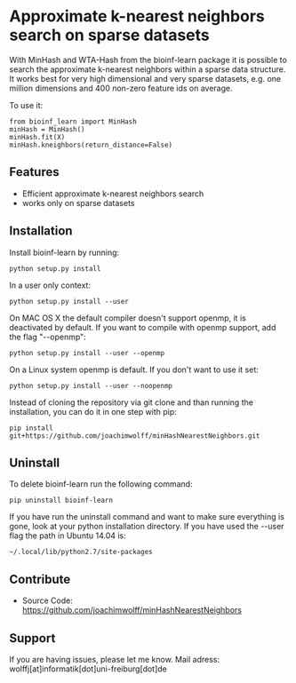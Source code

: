 # Approximate k-nearest neighbors search on sparse datasets
With MinHash and WTA-Hash from the bioinf-learn package it is possible to search the approximate k-nearest neighbors 
within a sparse data structure. It works best for very high dimensional and very sparse datasets, e.g. one million dimensions and 400 non-zero feature ids on average.

To use it:

    from bioinf_learn import MinHash
    minHash = MinHash()
    minHash.fit(X)
    minHash.kneighbors(return_distance=False)

Features
--------

- Efficient approximate k-nearest neighbors search
- works only on sparse datasets

Installation
------------

Install bioinf-learn by running:

    python setup.py install

In a user only context:

	python setup.py install --user

On MAC OS X the default compiler doesn't support openmp, it is deactivated by default. If you want to compile with openmp support, add the flag "--openmp":
	
	python setup.py install --user --openmp

On a Linux system openmp is default. If you don't want to use it set:
	
	python setup.py install --user --noopenmp

Instead of cloning the repository via git clone and than running the installation, you can do it in one step with pip:
	
	pip install git+https://github.com/joachimwolff/minHashNearestNeighbors.git



Uninstall
---------
To delete bioinf-learn run the following command:

	pip uninstall bioinf-learn

If you have run the uninstall command and want to make sure everything is gone, look at your python installation directory.
If you have used the --user flag the path in Ubuntu 14.04 is:

	~/.local/lib/python2.7/site-packages


Contribute
----------

- Source Code: https://github.com/joachimwolff/minHashNearestNeighbors

Support
-------

If you are having issues, please let me know.
Mail adress: wolffj[at]informatik[dot]uni-freiburg[dot]de

